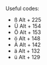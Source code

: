 Useful codes:

- ß  Alt + 225
- Ü  Alt + 154
- Ö  Alt + 153
- ö  Alt + 148
- Ä  Alt + 142
- ä  Alt + 132 
- ü  Alt + 129
